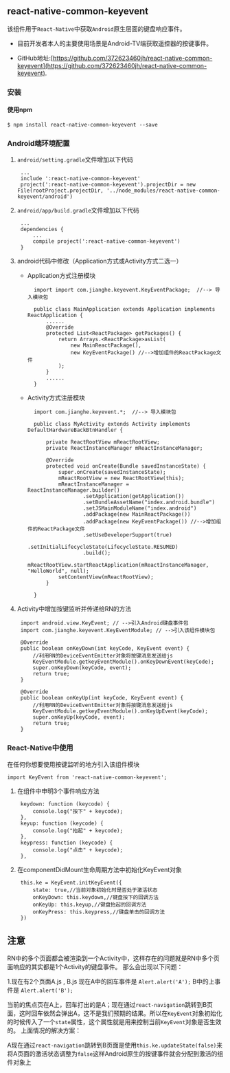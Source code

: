## react-native-common-keyevent

该组件用于`React-Native`中获取`Android`原生层面的键盘响应事件。

- 目前开发者本人的主要使用场景是Android-TV端获取遥控器的按键事件。

- GitHub地址:[https://github.com/372623460jh/react-native-common-keyevent](https://github.com/372623460jh/react-native-common-keyevent).

### 安装

#### 使用npm

	$ npm install react-native-common-keyevent --save



### Android端环境配置


1. `android/setting.gradle`文件增加以下代码

	    ...
	    include ':react-native-common-keyevent'
	    project(':react-native-common-keyevent').projectDir = new File(rootProject.projectDir, '../node_modules/react-native-common-keyevent/android')


2. `android/app/build.gradle`文件增加以下代码

	    ...
	    dependencies {
	        ...
	        compile project(':react-native-common-keyevent')
	    }


3. android代码中修改（Application方式或Activity方式二选一）

	- Application方式注册模块



			import import com.jianghe.keyevent.KeyEventPackage;  //--> 导入模块包
			
			public class MainApplication extends Application implements ReactApplication {
				......
				@Override
				protected List<ReactPackage> getPackages() {
					return Arrays.<ReactPackage>asList(
						new MainReactPackage(),
						new KeyEventPackage() //-->增加组件的ReactPackage文件
					);
				}		
				......	
			}	

	- Activity方式注册模块



			import com.jianghe.keyevent.*;	//--> 导入模块包

			public class MyActivity extends Activity implements DefaultHardwareBackBtnHandler {
			
			    private ReactRootView mReactRootView;
			    private ReactInstanceManager mReactInstanceManager;
			
			    @Override
			    protected void onCreate(Bundle savedInstanceState) {
			        super.onCreate(savedInstanceState);
			        mReactRootView = new ReactRootView(this);
			        mReactInstanceManager = ReactInstanceManager.builder()
			                .setApplication(getApplication())
			                .setBundleAssetName("index.android.bundle")
			                .setJSMainModuleName("index.android")
			                .addPackage(new MainReactPackage())
			                .addPackage(new KeyEventPackage()) //-->增加组件的ReactPackage文件
			                .setUseDeveloperSupport(true)
			                .setInitialLifecycleState(LifecycleState.RESUMED)
			                .build();
			        mReactRootView.startReactApplication(mReactInstanceManager, "HelloWorld", null);
			        setContentView(mReactRootView);
			    }
			
			}


4. Activity中增加按键监听并传递给RN的方法

		import android.view.KeyEvent; // -->引入Android键盘事件包
		import com.jianghe.keyevent.KeyEventModule; // -->引入该组件模块包

	    @Override
	    public boolean onKeyDown(int keyCode, KeyEvent event) {
			//利用RN的DeviceEventEmitter对象将按键消息发送给js
	        KeyEventModule.getkeyEventModule().onKeyDownEvent(keyCode);
	        super.onKeyDown(keyCode, event);
	        return true;
	    }
	
	    @Override
	    public boolean onKeyUp(int keyCode, KeyEvent event) {
			//利用RN的DeviceEventEmitter对象将按键消息发送给js
	        KeyEventModule.getkeyEventModule().onKeyUpEvent(keyCode);
	        super.onKeyUp(keyCode, event);
	        return true;
	    }


### React-Native中使用

在任何你想要使用按键监听的地方引入该组件模块
	
	import KeyEvent from 'react-native-common-keyevent';

1. 在组件中申明3个事件响应方法

		keydown: function (keycode) {
	        console.log("按下" + keycode);
	    },
	    keyup: function (keycode) {
	        console.log("抬起" + keycode);
	    },
	    keypress: function (keycode) {
	        console.log("点击" + keycode);
	    },

1. 在componentDidMount生命周期方法中初始化KeyEvent对象

        this.ke = KeyEvent.initKeyEvent({
            state: true,//当前对象初始化时是否处于激活状态
            onKeyDown: this.keydown,//键盘按下的回调方法
            onKeyUp: this.keyup,//键盘抬起的回调方法
            onKeyPress: this.keypress,//键盘单击的回调方法
        })


## 注意

RN中的多个页面都会被渲染到一个Activity中，这样存在的问题就是RN中多个页面响应的其实都是1个Activity的键盘事件。
那么会出现以下问题：
	
1.现在有2个页面A.js , B.js  现在A中的回车事件是 `Alert.alert('A');` B中的上事件是 `Alert.alert('B');`

当前的焦点页在A上，回车打出的是A；现在通过`react-navigation`跳转到B页面，这时回车依然会弹出A，这不是我们预期的结果。所以在`KeyEvent`对象初始化的时候传入了一个`state`属性，这个属性就是用来控制当前`KeyEvent`对象是否生效的。
上面情况的解决方案：
	
A现在通过`react-navigation`跳转到B页面是使用`this.ke.updateState(false)`来将A页面的激活状态调整为`false`这样Android原生的按键事件就会分配到激活的组件对象上